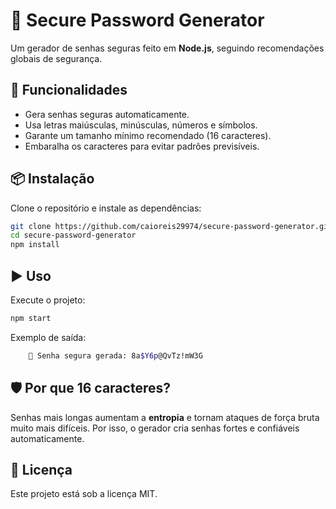 # 🔑 Secure Password Generator

Um gerador de senhas seguras feito em **Node.js**, seguindo
recomendações globais de segurança.

## 🚀 Funcionalidades

-   Gera senhas seguras automaticamente.
-   Usa letras maiúsculas, minúsculas, números e símbolos.
-   Garante um tamanho mínimo recomendado (16 caracteres).
-   Embaralha os caracteres para evitar padrões previsíveis.

## 📦 Instalação

Clone o repositório e instale as dependências:

``` bash
git clone https://github.com/caioreis29974/secure-password-generator.git
cd secure-password-generator
npm install
```

## ▶️ Uso

Execute o projeto:

``` bash
npm start
```

Exemplo de saída:

``` bash
    🔑 Senha segura gerada: 8a$Y6p@QvTz!mW3G
```

## 🛡️ Por que 16 caracteres?

Senhas mais longas aumentam a **entropia** e tornam ataques de força
bruta muito mais difíceis.
Por isso, o gerador cria senhas fortes e confiáveis automaticamente.

## 📝 Licença

Este projeto está sob a licença MIT.

